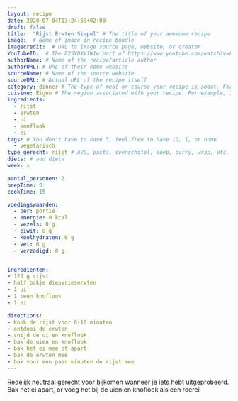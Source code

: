 ```yaml
---
layout: recipe
date: 2020-07-04T13:24:59+02:00
draft: false
title:  "Rijst Erwten Simpel" # The title of your awesome recipe
image:  # Name of image in recipe bundle
imagecredit:  # URL to image source page, website, or creator
YouTubeID:  # The F2SYDXV1W1w part of https://www.youtube.com/watch?v=F2SYDXV1W1w
authorName: # Name of the recipe/article author
authorURL: # URL of their home website
sourceName: # Name of the source website
sourceURL: # Actual URL of the recipe itself
category: dinner # The type of meal or course your recipe is about. For example: "dinner", "entree", or "dessert".
cuisine: Eigen # The region associated with your recipe. For example, Italiaans, Mediterraans", or Eigen.
ingredients:
  - rijst
  - erwten
  - ui
  - knoflook
  - ei
tags: # You don't have to have 3, feel free to have 10, 1, or none
  - vegetarisch
type_gerecht: rijst # AVG, pasta, ovenschotel, soep, curry, wrap, etc.
diets: # add diets
week: x

aantal_personen: 2
prepTime: 0
cookTime: 15

voedingswaarden:
  - per: portie
  - energie: 0 kcal
  - vezels: 0 g
  - eiwit: 0 g
  - koolhydraten: 0 g
  - vet: 0 g
  - verzadigd: 0 g


ingredienten:
- 120 g rijst 
- half bakje diepvrieserwten 
- 1 ui 
- 1 teen knoflook
- 1 ei

directions:
- Kook de rijst voor 8-10 minuten
- ontdooi de erwten
- snijd de ui en knoflook
- bak de uien en knoflook
- bak het ei mee of apart
- bak de erwten mee
- bak voor een paar minuten de rijst mee
---
```


Redelijk neutraal gerecht voor bijkomen wanneer je iets hebt uitgeprobeerd.
Bak het ei apart, or voeg het bij de uien en knoflook als een roerei
